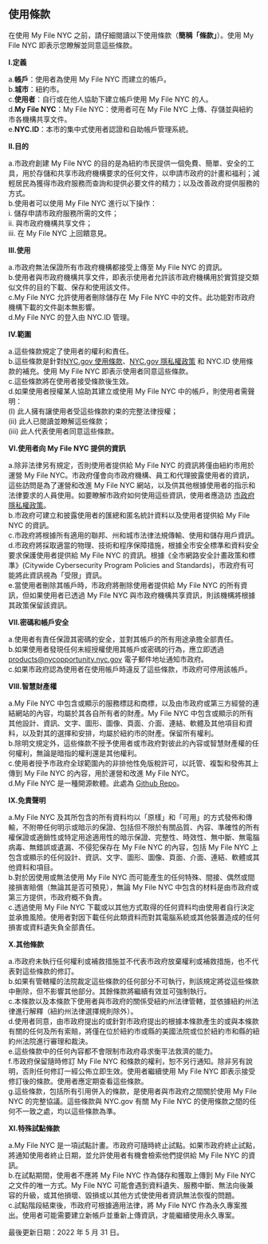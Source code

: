 ## 使用條款

在使用 My File NYC 之前，請仔細閱讀以下使用條款（**簡稱「條款」**）。使用 My File NYC 即表示您瞭解並同意這些條款。

**I.定義**

a.**帳戶**：使用者為使用 My File NYC 而建立的帳戶。<br />
b.**城市**：紐約市。<br />
c.**使用者**：自行或在他人協助下建立帳戶使用 My File NYC 的人。<br />
d.**My File NYC**：My File NYC：使用者可在 My File NYC 上傳、存儲並與紐約市各機構共享文件。<br />
e.**NYC.ID**：本市的集中式使用者認證和自助帳戶管理系統。<br />

**II.目的**

a.市政府創建 My File NYC 的目的是為紐約市民提供一個免費、簡單、安全的工具，用於存儲和共享市政府機構要求的任何文件，以申請市政府的計畫和福利；減輕居民為獲得市政府服務而查詢和提供必要文件的精力；以及改善政府提供服務的方式。<br />
b.使用者可以使用 My File NYC 進行以下操作：<br />
i. 儲存申請市政府服務所需的文件；<br />
ii. 與市政府機構共享文件；<br />
iii. 在 My File NYC 上回饋意見。<br />

**III.使用**

a.市政府無法保證所有市政府機構都接受上傳至 My File NYC 的資訊。<br />
b.使用者與市政府機構共享文件，即表示使用者允許該市政府機構用於實質提交類似文件的目的下載、保存和使用該文件。<br />
c.My File NYC 允許使用者刪除儲存在 My File NYC 中的文件。此功能對市政府機構下載的文件副本無影響。<br />
d.My File NYC 的登入由 NYC.ID 管理。<br />

**IV.範圍**

a.這些條款規定了使用者的權利和責任。<br />
b.這些條款是針對[NYC.gov 使用條款](https://www1.nyc.gov/home/terms-of-use.page)、[NYC.gov 隱私權政策](https://www1.nyc.gov/home/privacy-policy.page) 和 NYC.ID 使用條款的補充。使用 My File NYC 即表示使用者同意這些條款。<br />
c.這些條款將在使用者接受條款後生效。<br />
d.如果使用者授權某人協助其建立或使用 My File NYC 中的帳戶，則使用者需聲明：<br />
(I) 此人擁有讓使用者受這些條款約束的完整法律授權；<br />
(ii) 此人已閱讀並瞭解這些條款；<br />
(iii) 此人代表使用者同意這些條款。<br />

**VI.使用者向 My File NYC 提供的資訊**

a.除非法律另有規定，否則使用者提供給 My File NYC 的資訊將僅由紐約市用於運營 My File NYC。市政府僅會向市政府機構、員工和代理披露使用者的資訊，這些訪問是為了運營和改進 My File NYC 網站，以及供其他根據使用者的指示和法律要求的人員使用。如要瞭解市政府如何使用這些資訊，使用者應造訪 [市政府隱私權政策](https://www1.nyc.gov/home/privacy-policy.page)。<br />
b.市政府可建立和披露使用者的匯總和匿名統計資料以及使用者提供給 My File NYC 的資訊。<br />
c.市政府將根據所有適用的聯邦、州和城市法律法規傳輸、使用和儲存用戶資訊。<br />
d.市政府將採取適當的物理、技術和程序保障措施，根據全市安全標準和資料安全要求保護使用者提供給 My File NYC 的資訊。根據《全市網路安全計畫政策和標準》(Citywide Cybersecurity Program Policies and Standards)，市政府有可能將此資訊視為「受限」資訊。<br />
e.當使用者刪除其帳戶時，市政府將刪除使用者提供給 My File NYC 的所有資訊，但如果使用者已透過 My File NYC 與市政府機構共享資訊，則該機構將根據其政策保留該資訊。<br />

**VII.密碼和帳戶安全**

a.使用者有責任保證其密碼的安全，並對其帳戶的所有用途承擔全部責任。<br />
b.如果使用者發現任何未經授權使用其帳戶或密碼的行為，應立即透過 [products@nycopportunity.nyc.gov](mailto:products@nycopportunity.nyc.gov) 電子郵件地址通知市政府。<br />
c.如果市政府認為使用者在使用帳戶時違反了這些條款，市政府可停用該帳戶。<br />

**VIII.智慧財產權**

a.My File NYC 中包含或顯示的服務標誌和商標，以及由市政府或第三方經營的連結網站的內容，均屬於其各自所有者的財產。My File NYC 中包含或顯示的所有其他設計、資訊、文字、圖形、圖像、頁面、介面、連結、軟體及其他項目和資料，以及對其的選擇和安排，均屬於紐約市的財產。保留所有權利。<br />
b.除明文規定外，這些條款不授予使用者或市政府對彼此的內容或智慧財產權的任何權利，無論是暗指的權利還是其他權利。<br />
c.使用者授予市政府全球範圍內的非排他性免版稅許可，以託管、複製和發佈其上傳到 My File NYC 的內容，用於運營和改進 My File NYC。<br />
d.My File NYC 是一種開源軟體。此處為 [Github Repo](https://github.com/CityOfNewYork/my-file-nyc)。<br />

**IX.免責聲明**

a.My File NYC 及其所包含的所有資料均以「原樣」和「可用」的方式發佈和傳輸，不附帶任何明示或暗示的保證、包括但不限於有關品質、內容、準確性的所有權保證或適銷性或特定用途適用性的暗示保證、完整性、時效性、無中斷、無電腦病毒、無錯誤或遺漏、不侵犯保存在 My File NYC 的內容，包括 My File NYC 上包含或顯示的任何設計、資訊、文字、圖形、圖像、頁面、介面、連結、軟體或其他資料和項目。<br />
b.對於因使用或無法使用 My File NYC 而可能產生的任何特殊、間接、偶然或間接損害賠償（無論其是否可預見），無論 My File NYC 中包含的材料是由市政府或第三方提供，市政府概不負責。<br />
c.透過使用 My File NYC 下載或以其他方式取得的任何資料均由使用者自行決定並承擔風險。使用者對因下載任何此類資料而對其電腦系統或其他裝置造成的任何損害或資料遺失負全部責任。<br />

**X.其他條款**

a.市政府未執行任何權利或補救措施並不代表市政府放棄權利或補救措施，也不代表對這些條款的修訂。<br />
b.如果有管轄權的法院裁定這些條款的任何部分不可執行，則該規定將從這些條款中刪除，但不影響其他部分。其餘條款將繼續有效並可強制執行。<br />
c.本條款以及本條款下使用者與市政府的關係受紐約州法律管轄，並依據紐約州法律進行解釋（紐約州法律選擇規則除外）。<br />
d.使用者同意，由市政府提出的或針對市政府提出的根據本條款產生的或與本條款有關的任何及所有索賠，將僅在位於紐約市或縣的美國法院或位於紐約市和縣的紐約州法院進行審理和裁決。<br />
e.這些條款中的任何內容都不會限制市政府尋求衡平法救濟的能力。<br />
f.市政府保留隨時修訂 My File NYC 和條款的權利，恕不另行通知。除非另有說明，否則任何修訂一經公佈立即生效。使用者繼續使用 My File NYC 即表示接受修訂後的條款。使用者應定期查看這些條款。<br />
g.這些條款，包括所有引用併入的條款，是使用者與市政府之間關於使用 My File NYC 的完整協議。這些條款與 NYC.gov 有關 My File NYC 的使用條款之間的任何不一致之處，均以這些條款為準。<br />

**XI.特殊試點條款**

a.My File NYC 是一項試點計畫。市政府可隨時終止試點。如果市政府終止試點，將通知使用者終止日期，並允許使用者有機會檢索他們提供給 My File NYC 的資訊。<br />
b.在試點期間，使用者不應將 My File NYC 作為儲存和獲取上傳到 My File NYC 之文件的唯一方式。My File NYC 可能會遇到資料遺失、服務中斷、無法向後兼容的升級，或其他損壞、毀損或以其他方式使使用者資訊無法恢復的問題。<br />
c.試點階段結束後，市政府可根據適用法律，將 My File NYC 作為永久專案推出。使用者可能需要建立新帳戶並重新上傳資訊，才能繼續使用永久專案。<br />

最後更新日期：2022 年 5 月 31 日。
